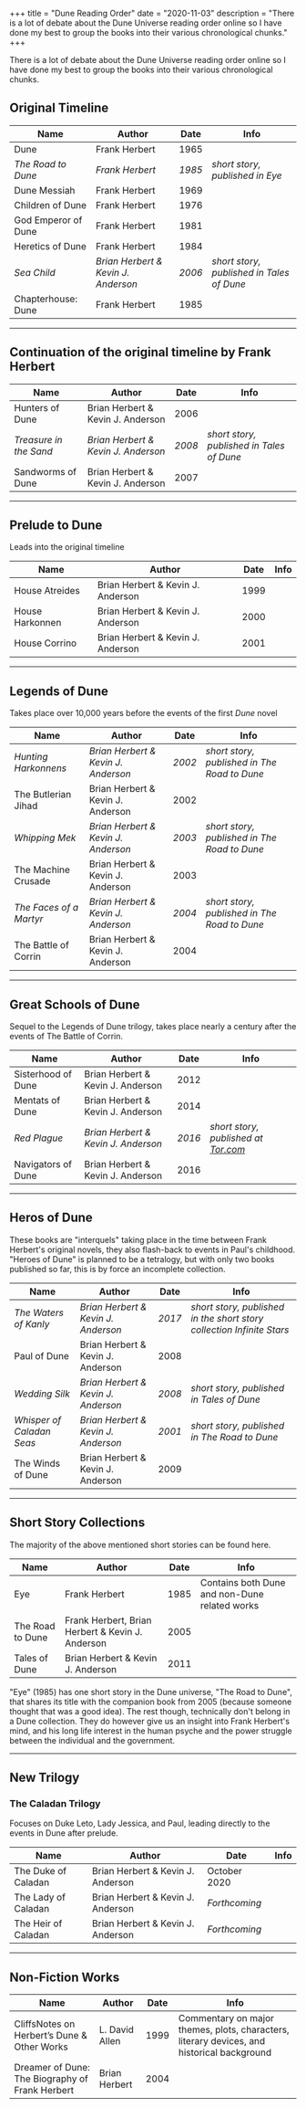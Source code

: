 +++
title = "Dune Reading Order"
date = "2020-11-03"
description = "There is a lot of debate about the Dune Universe reading order online so I have done my best to group the books into their various chronological chunks."
+++

There is a lot of debate about the Dune Universe reading order online so I have done my best to group the books into their various chronological chunks.

## Original Timeline

| Name                | Author                              | Date   | Info                                      |
| ------------------- | ----------------------------------- | ------ | ----------------------------------------- |
| Dune                | Frank Herbert                       | 1965   |                                           |
| _The Road to Dune_  | _Frank Herbert_                     | _1985_ | _short story, published in Eye_           |
| Dune Messiah        | Frank Herbert                       | 1969   |                                           |
| Children of Dune    | Frank Herbert                       | 1976   |                                           |
| God Emperor of Dune | Frank Herbert                       | 1981   |                                           |
| Heretics of Dune    | Frank Herbert                       | 1984   |                                           |
| _Sea Child_         | _Brian Herbert & Kevin J. Anderson_ | _2006_ | _short story, published in Tales of Dune_ |
| Chapterhouse: Dune  | Frank Herbert                       | 1985   |                                           |

---

## Continuation of the original timeline by Frank Herbert

| Name                   | Author                              | Date   | Info                                      |
| ---------------------- | ----------------------------------- | ------ | ----------------------------------------- |
| Hunters of Dune        | Brian Herbert & Kevin J. Anderson   | 2006   |                                           |
| _Treasure in the Sand_ | _Brian Herbert & Kevin J. Anderson_ | _2008_ | _short story, published in Tales of Dune_ |
| Sandworms of Dune      | Brian Herbert & Kevin J. Anderson   | 2007   |                                           |

---

## Prelude to Dune

Leads into the original timeline

| Name            | Author                            | Date | Info |
| --------------- | --------------------------------- | ---- | ---- |
| House Atreides  | Brian Herbert & Kevin J. Anderson | 1999 |      |
| House Harkonnen | Brian Herbert & Kevin J. Anderson | 2000 |      |
| House Corrino   | Brian Herbert & Kevin J. Anderson | 2001 |      |

---

## Legends of Dune

Takes place over 10,000 years before the events of the first _Dune_ novel

| Name                    | Author                              | Date   | Info                                         |
| ----------------------- | ----------------------------------- | ------ | -------------------------------------------- |
| _Hunting Harkonnens_    | _Brian Herbert & Kevin J. Anderson_ | _2002_ | _short story, published in The Road to Dune_ |
| The Butlerian Jihad     | Brian Herbert & Kevin J. Anderson   | 2002   |                                              |
| _Whipping Mek_          | _Brian Herbert & Kevin J. Anderson_ | _2003_ | _short story, published in The Road to Dune_ |
| The Machine Crusade     | Brian Herbert & Kevin J. Anderson   | 2003   |                                              |
| _The Faces of a Martyr_ | _Brian Herbert & Kevin J. Anderson_ | _2004_ | _short story, published in The Road to Dune_ |
| The Battle of Corrin    | Brian Herbert & Kevin J. Anderson   | 2004   |                                              |

---

## Great Schools of Dune

Sequel to the Legends of Dune trilogy, takes place nearly a century after the events of The Battle of Corrin.

| Name               | Author                              | Date   | Info                                                                                   |
| ------------------ | ----------------------------------- | ------ | -------------------------------------------------------------------------------------- |
| Sisterhood of Dune | Brian Herbert & Kevin J. Anderson   | 2012   |                                                                                        |
| Mentats of Dune    | Brian Herbert & Kevin J. Anderson   | 2014   |                                                                                        |
| _Red Plague_       | _Brian Herbert & Kevin J. Anderson_ | _2016_ | _short story, published at [Tor.com](https://www.tor.com/2016/11/01/dune-red-plague/)_ |
| Navigators of Dune | Brian Herbert & Kevin J. Anderson   | 2016   |                                                                                        |

---

## Heros of Dune

These books are "interquels" taking place in the time between Frank Herbert's original novels, they also flash-back to events in Paul's childhood. "Heroes of Dune" is planned to be a tetralogy, but with only two books published so far, this is by force an incomplete collection.

| Name                      | Author                              | Date   | Info                                                                  |
| ------------------------- | ----------------------------------- | ------ | --------------------------------------------------------------------- |
| _The Waters of Kanly_     | _Brian Herbert & Kevin J. Anderson_ | _2017_ | _short story, published in the short story collection Infinite Stars_ |
| Paul of Dune              | Brian Herbert & Kevin J. Anderson   | 2008   |                                                                       |
| _Wedding Silk_            | _Brian Herbert & Kevin J. Anderson_ | _2008_ | _short story, published in Tales of Dune_                             |
| _Whisper of Caladan Seas_ | _Brian Herbert & Kevin J. Anderson_ | _2001_ | _short story, published in The Road to Dune_                          |
| The Winds of Dune         | Brian Herbert & Kevin J. Anderson   | 2009   |                                                                       |

---

## Short Story Collections

The majority of the above mentioned short stories can be found here.

| Name             | Author                                           | Date | Info                                          |
| ---------------- | ------------------------------------------------ | ---- | --------------------------------------------- |
| Eye              | Frank Herbert                                    | 1985 | Contains both Dune and non-Dune related works |
| The Road to Dune | Frank Herbert, Brian Herbert & Kevin J. Anderson | 2005 |                                               |
| Tales of Dune    | Brian Herbert & Kevin J. Anderson                | 2011 |                                               |

"Eye" (1985) has one short story in the Dune universe, "The Road to Dune", that shares its title with the companion book from 2005 (because someone thought that was a good idea). The rest though, technically don't belong in a Dune collection. They do however give us an insight into Frank Herbert's mind, and his long life interest in the human psyche and the power struggle between the individual and the government.

---

## New Trilogy

### The Caladan Trilogy

Focuses on Duke Leto, Lady Jessica, and Paul, leading directly to the events in Dune after prelude.

| Name                | Author                            | Date          | Info |
| ------------------- | --------------------------------- | ------------- | ---- |
| The Duke of Caladan | Brian Herbert & Kevin J. Anderson | October 2020  |      |
| The Lady of Caladan | Brian Herbert & Kevin J. Anderson | _Forthcoming_ |      |
| The Heir of Caladan | Brian Herbert & Kevin J. Anderson | _Forthcoming_ |      |

---

## Non-Fiction Works

| Name                                            | Author         | Date | Info                                                                                       |
| ----------------------------------------------- | -------------- | ---- | ------------------------------------------------------------------------------------------ |
| CliffsNotes on Herbert’s Dune & Other Works     | L. David Allen | 1999 | Commentary on major themes, plots, characters, literary devices, and historical background |
| Dreamer of Dune: The Biography of Frank Herbert | Brian Herbert  | 2004 |                                                                                            |
